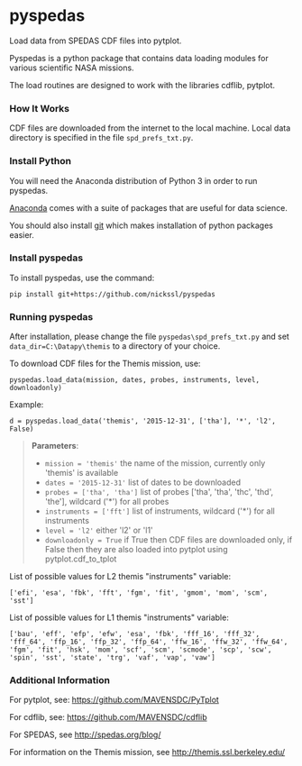 # pyspedas

Load data from SPEDAS CDF files into pytplot. 

Pyspedas is a python package that contains data loading modules for various scientific NASA missions. 

The load routines are designed to work with the libraries cdflib, pytplot.


### How It Works

CDF files are downloaded from the internet to the local machine. Local data directory is specified in the file `spd_prefs_txt.py`. 


### Install Python

You will need the Anaconda distribution of Python 3 in order to run pyspedas.  

[Anaconda](https://www.continuum.io/downloads/) comes with a suite of packages that are useful for data science. 

You should also install [git](<https://git-scm.com>) which makes installation of python packages easier.


### Install pyspedas

To install pyspedas, use the command:

`pip install git+https://github.com/nickssl/pyspedas`



### Running pyspedas

After installation, please change the file `pyspedas\spd_prefs_txt.py` and set `data_dir=C:\Datapy\themis` to a directory of your choice. 

To download CDF files for the Themis mission, use: 

`pyspedas.load_data(mission, dates, probes, instruments, level, downloadonly)`

Example: 

`d = pyspedas.load_data('themis', '2015-12-31', ['tha'], '*', 'l2', False)`


> **Parameters**:
>  
> - `mission = 'themis'`   the name of the mission, currently only 'themis' is available
> - `dates = '2015-12-31'` list of dates to be downloaded	
> - `probes = ['tha', 'tha']`  list of probes ['tha', 'tha', 'thc', 'thd', 'the'], wildcard ('*') for all probes 
> - `instruments = ['fft']` list of instruments, wildcard ('*') for all instruments  
> - `level = 'l2'`  either 'l2' or 'l1'
> - `downloadonly = True` if True then CDF files are downloaded only, if False then they are also loaded into pytplot using pytplot.cdf_to_tplot


List of possible values for L2 themis "instruments" variable:

`['efi', 'esa', 'fbk', 'fft', 'fgm', 'fit', 'gmom', 'mom', 'scm', 'sst']`

List of possible values for L1 themis "instruments" variable:

`['bau', 'eff', 'efp', 'efw', 'esa', 'fbk', 'fff_16', 'fff_32', 'fff_64', 'ffp_16', 'ffp_32', 'ffp_64', 'ffw_16', 'ffw_32', 'ffw_64', 'fgm', 'fit', 'hsk', 'mom', 'scf', 'scm', 'scmode', 'scp', 'scw', 'spin', 'sst', 'state', 'trg', 'vaf', 'vap', 'vaw']`


### Additional Information

For pytplot, see: https://github.com/MAVENSDC/PyTplot

For cdflib, see: https://github.com/MAVENSDC/cdflib

For SPEDAS, see http://spedas.org/blog/

For information on the Themis mission, see http://themis.ssl.berkeley.edu/ 

